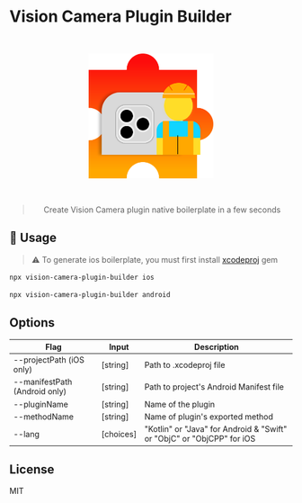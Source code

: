 # Vision Camera Plugin Builder

<div align="center">
  <div style="padding: 30px">
    <img src="./static/vision-camera-plugin-builder-logo.svg" alt="Vision Camera Plugin Builder logo" width="50%" />
  </div>
  <blockquote>Create Vision Camera plugin native boilerplate in a few seconds</blockquote>
</div>

## 🚀 Usage

> :warning: To generate ios boilerplate, you must first install [xcodeproj](https://github.com/CocoaPods/Xcodeproj) gem

```sh
npx vision-camera-plugin-builder ios
```

```sh
npx vision-camera-plugin-builder android
```

## Options

| Flag | Input | Description |
| ---- | ----- | ----------- |
| --projectPath (iOS only) | [string] | Path to .xcodeproj file |
| --manifestPath (Android only) | [string] | Path to project's Android Manifest file |
| --pluginName | [string] | Name of the plugin |
| --methodName | [string] | Name of plugin's exported method |
| --lang | [choices] | "Kotlin" or "Java" for Android & "Swift" or "ObjC" or "ObjCPP" for iOS |

## License

MIT
